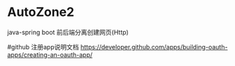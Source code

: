 # AutoZone2
java-spring boot 前后端分离创建网页(Http)

#github 注册app说明文档
https://developer.github.com/apps/building-oauth-apps/creating-an-oauth-app/
